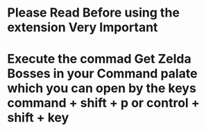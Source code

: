 # Please Read Before using the extension Very Important

# Execute the commad Get Zelda Bosses in your Command palate which you can open by the keys command + shift + p or control + shift + key
